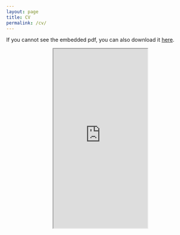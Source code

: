 ```yaml
---
layout: page
title: CV
permalink: /cv/
---
```


If you cannot see the embedded pdf, you can also download it <a href="https://github.com/nicolasghio/nicolasghio.github.io/blob/a6d941f478eef5ff3fa670c01e2203bd078cd7d6/files/Resume_GHIO_research.pdf" target="_blank">here</a>.

<p align="center">
  <iframe src="https://github.com/nicolasghio/nicolasghio.github.io/raw/a6d941f478eef5ff3fa670c01e2203bd078cd7d6/files/Resume_GHIO_research.pdf" width="50%" height="480em"></iframe>
</p>



